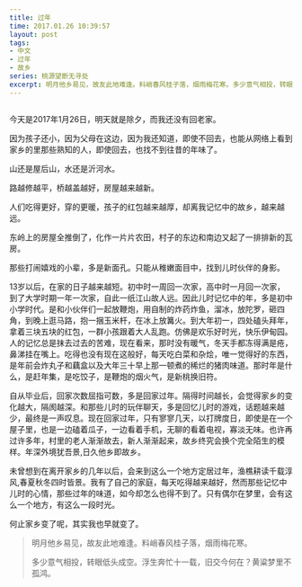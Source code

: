 ```yaml
---
title: 过年
time: 2017.01.26 10:39:57
layout: post
tags:
- 中文
- 过年
- 故乡
series: 桃源望断无寻处
excerpt: 明月他乡易见，故友此地难逢。料峭春风桂子落，烟雨梅花寒。多少意气相投，转眼低头成空。浮生奔忙十一载，旧交今何在？黄粱梦里不孤鸿。
---
```

<div style='margin:0 auto;width:0px;height:0px;overflow:hidden;'>
<img src="http://blog.zhangweixiang.com/img/post/2017-01-26-to-celebrate-the-spring-festival.jpg" title="微信分享缩略图" width='700'>
</div>
<div style='margin:0 auto;overflow:hidden;display:none' id='music'>
<iframe frameborder="no" border="0" marginwidth="0" marginheight="0" width=298 height=52 src="//music.163.com/outchain/player?type=2&id=18671418&auto=1&height=32"></iframe>
</div>

<script type="text/javascript">
setTimeout(function(){$("#music").show().html("<iframe frameborder='no' border='0' marginwidth='0' marginheight='0' width=298 height=52 src='http://music.163.com/outchain/player?type=2&id=18671418&auto=0&height=32'></iframe>")}, 1500);

</script>
今天是2017年1月26日，明天就是除夕，而我还没有回老家。

因为孩子还小，因为父母在这边，因为我还知道，即使不回去，也能从网络上看到家乡的里那些熟知的人，即使回去，也找不到往昔的年味了。

山还是屋后山，水还是沂河水。

路越修越平，桥越盖越好，房屋越来越新。

人们吃得更好，穿的更暖，孩子的红包越来越厚，却离我记忆中的故乡，越来越远。

东岭上的房屋全推倒了，化作一片片农田，村子的东边和南边又起了一排排新的瓦房。

那些打闹嬉戏的小辈，多是新面孔。只能从稚嫩面目中，找到儿时伙伴的身影。

13岁以后，在家的日子越来越短。初中时一周回一次家，高中时一月回一次家，到了大学时期一年一次家，自此一纸江山故人远。因此儿时记忆中的年，多是初中小学时代。是和小伙伴们一起放鞭炮，用自制的炸药炸鱼，溜冰，放陀罗，砸四角，到晚上逛马路，抱一捆玉米杆，在冰上放篝火。到大年初一，四处磕头拜年，拿着三块五块的红包，一群小孩跟着大人乱跑。仿佛是欢乐好时光，快乐伊甸园。人的记忆总是抹去过去的苦难，现在看来，那时没有暖气，冬天手都冻得满是疮，鼻涕挂在嘴上。吃得也没有现在这般好，每天吃白菜和杂烩，唯一觉得好的东西，是年前会炸丸子和藕盒以及大年三十早上那一顿煮的稀烂的猪肉味道。那时年是什么，是赶年集，是吃饺子，是鞭炮的烟火气，是新桃换旧符。

自从毕业后，回家次数屈指可数，多是回家过年。隔得时间越长，会觉得家乡的变化越大，隔阂越深。和那些儿时的玩伴聊天，多是回忆儿时的游戏，话题越来越少，最终是一声叹息。现在回家过年，只有寥寥几天，以打牌度日，即使是在一个屋子里，也是一边磕着瓜子，一边看着手机，无聊的看着电视，寡淡无味。也许再过许多年，村里的老人渐渐故去，新人渐渐起来，故乡终究会换个完全陌生的模样。年深外境犹吾景,日久他乡即故乡。

未曾想到在离开家乡的几年以后，会来到这么一个地方定居过年，渔樵耕读千载淳风,春夏秋冬四时皆景。我有了自己的家庭，每天吃得越来越好，然而那些记忆中儿时的心情，那些过年的味道，如今却怎么也得不到了。只有偶尔在梦里，会有这么一个地方，有这么一段时光。

何止家乡变了呢，其实我也早就变了。

> 明月他乡易见，故友此地难逢。料峭春风桂子落，烟雨梅花寒。
> 
> 多少意气相投，转眼低头成空。浮生奔忙十一载，旧交今何在？黄粱梦里不孤鸿。
